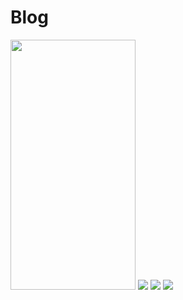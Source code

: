 # Blog
<img src="scr1.jp" width="200" height="400"/>
<img src="scr2.jp"/>
<img src="scr3.jp"/>
<img src="scr4.jp"/>
